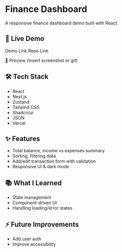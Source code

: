 # Finance Dashboard
A responsive finance dashboard demo built with React.

## 🚀 Live Demo
Demo Link
Repo Link

📸 Preview
(Insert screenshot or gif)

## 🛠️ Tech Stack
- React
- Next.js
- Zustand
- Tailwind CSS
- Shadcn/ui
- JSON
- Vercel

## ✨ Features
- Total balance, income vs expenses summary
- Sorting, filtering data
- Add/edit transaction form with validation
- Responsive UI & dark mode

## 📚 What I Learned
- State management
- Component-driven UI
- Handling loading/error states

## ⚡ Future Improvements
- Add user auth
- Improve accessibility

